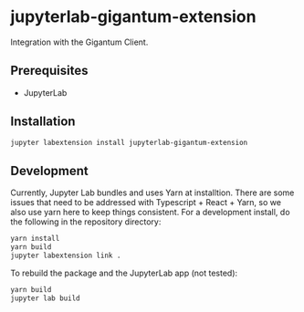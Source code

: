 # jupyterlab-gigantum-extension

Integration with the Gigantum Client.


## Prerequisites

* JupyterLab

## Installation

```bash
jupyter labextension install jupyterlab-gigantum-extension
```

## Development

Currently, Jupyter Lab bundles and uses Yarn at installtion. There are some
issues that need to be addressed with Typescript + React + Yarn, so we also use
yarn here to keep things consistent.  For a development install, do the
following in the repository directory:

```bash
yarn install
yarn build
jupyter labextension link .
```

To rebuild the package and the JupyterLab app (not tested):

```bash
yarn build
jupyter lab build
```

